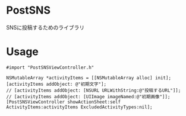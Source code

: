 # PostSNS

SNSに投稿するためのライブラリ

# Usage

    #import "PostSNSViewController.h"
    
    NSMutableArray *activityItems = [[NSMutableArray alloc] init];
    [activityItems addObject: @"初期文字"];
    // [activityItems addObject: [NSURL URLWithString:@"投稿するURL"]];
    // [activityItems addObject: [UIImage imageNamed:@"初期画像"]];
	[PostSNSViewController showActionSheet:self ActivityItems:activityItems ExcludedActivityTypes:nil];

